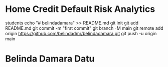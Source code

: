 # Home Credit Default Risk Analytics
students
echo "# belindadamara" >> README.md
git init
git add README.md
git commit -m "first commit"
git branch -M main
git remote add origin https://github.com/belindadmr/belindadamara.git
git push -u origin main
# Belinda Damara Datu
